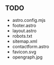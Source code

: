 ## TODO

- astro.config.mjs
- footer.astro
- layout.astro
- robots.txt
- sitemap.xml
- contactform.astro
- favicon.svg
- opengraph.jpg